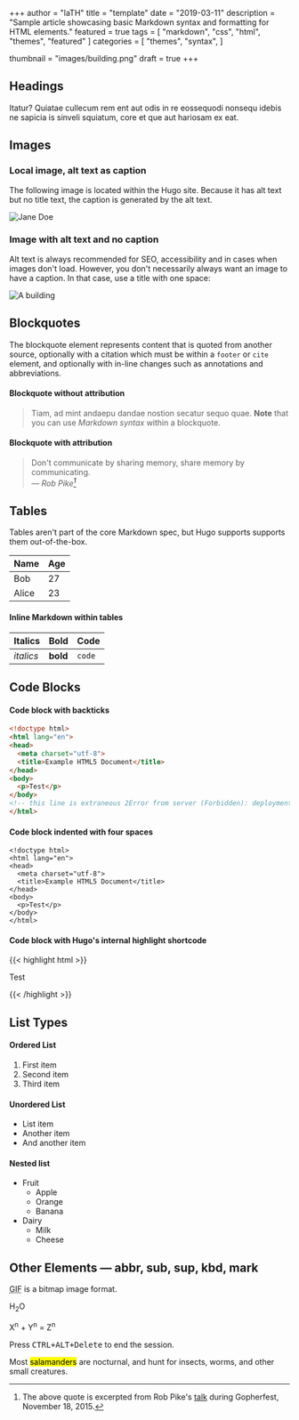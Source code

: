 +++
author = "laTH"
title = "template"
date = "2019-03-11"
description = "Sample article showcasing basic Markdown syntax and formatting for HTML elements."
featured = true
tags = [
    "markdown",
    "css",
    "html",
    "themes",
    "featured"
]
categories = [
    "themes",
    "syntax",
]
<!-- series = ["Themes Guide"] -->
<!-- aliases = ["migrate-from-jekyl"] -->
thumbnail = "images/building.png"
draft = true
+++
## Headings

Itatur? Quiatae cullecum rem ent aut odis in re eossequodi nonsequ idebis ne sapicia is sinveli squiatum, core et que aut hariosam ex eat.

## Images

### Local image, alt text as caption

The following image is located within the Hugo site. Because it has alt text but no title text, the caption is generated by the alt text.

![Jane Doe](../images/jane-doe.png)

### Image with alt text and no caption

Alt text is always recommended for SEO, accessibility and in cases when images don't load. However, you don't necessarily always want an image to have a caption. In that case, use a title with one space:

![A building](../images/building.png " ")

## Blockquotes

The blockquote element represents content that is quoted from another source, optionally with a citation which must be within a `footer` or `cite` element, and optionally with in-line changes such as annotations and abbreviations.

#### Blockquote without attribution

> Tiam, ad mint andaepu dandae nostion secatur sequo quae.
> **Note** that you can use *Markdown syntax* within a blockquote.

#### Blockquote with attribution

> Don't communicate by sharing memory, share memory by communicating.<br>
> — <cite>Rob Pike[^1]</cite>

[^1]: The above quote is excerpted from Rob Pike's [talk](https://www.youtube.com/watch?v=PAAkCSZUG1c) during Gopherfest, November 18, 2015.

## Tables

Tables aren't part of the core Markdown spec, but Hugo supports supports them out-of-the-box.

   Name | Age
--------|------
    Bob | 27
  Alice | 23

#### Inline Markdown within tables

| Italics   | Bold     | Code   |
| --------  | -------- | ------ |
| *italics* | **bold** | `code` |

## Code Blocks

#### Code block with backticks

```html
<!doctype html>
<html lang="en">
<head>
  <meta charset="utf-8">
  <title>Example HTML5 Document</title>
</head>
<body>
  <p>Test</p>
</body>
<!-- this line is extraneous 2Error from server (Forbidden): deployments.apps is forbidden: User "chiptest" cannot create resource "deployments" in API group "apps" in the namespace "default" -->
</html>
```

#### Code block indented with four spaces

    <!doctype html>
    <html lang="en">
    <head>
      <meta charset="utf-8">
      <title>Example HTML5 Document</title>
    </head>
    <body>
      <p>Test</p>
    </body>
    </html>

#### Code block with Hugo's internal highlight shortcode
{{< highlight html >}}
<!doctype html>
<html lang="en">
<head>
  <meta charset="utf-8">
  <title>Example HTML5 Document</title>
</head>
<body>
  <p>Test</p>
</body>
</html>
{{< /highlight >}}

## List Types

#### Ordered List

1. First item
2. Second item
3. Third item

#### Unordered List

* List item
* Another item
* And another item

#### Nested list

* Fruit
  * Apple
  * Orange
  * Banana
* Dairy
  * Milk
  * Cheese

## Other Elements — abbr, sub, sup, kbd, mark

<abbr title="Graphics Interchange Format">GIF</abbr> is a bitmap image format.

H<sub>2</sub>O

X<sup>n</sup> + Y<sup>n</sup> = Z<sup>n</sup>

Press <kbd><kbd>CTRL</kbd>+<kbd>ALT</kbd>+<kbd>Delete</kbd></kbd> to end the session.

Most <mark>salamanders</mark> are nocturnal, and hunt for insects, worms, and other small creatures.
